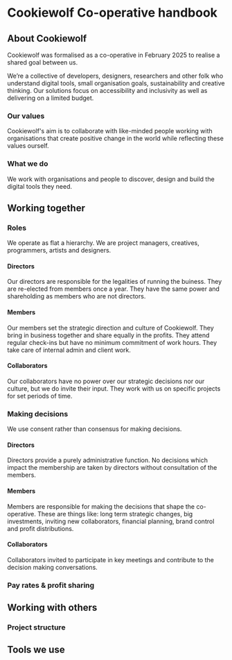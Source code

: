 # Cookiewolf Co-operative handbook

## About Cookiewolf

Cookiewolf was formalised as a co-operative in February 2025 to realise a shared goal between us.

We’re a collective of developers, designers, researchers and other folk who understand digital tools, small organisation goals, sustainability and creative thinking. Our solutions focus on accessibility and inclusivity as well as delivering on a limited budget.

### Our values

Cookiewolf's aim is to collaborate with like-minded people working with organisations that create positive change in the world while reflecting these values ourself.

### What we do

We work with organisations and people to discover, design and build the digital tools they need.

## Working together

### Roles

We operate as flat a hierarchy. We are project managers, creatives, programmers, artists and designers.

#### Directors

Our directors are responsible for the legalities of running the buiness. They are re-elected from members once a year. They have the same power and shareholding as members who are not directors.

#### Members

Our members set the strategic direction and culture of Cookiewolf. They bring in business together and share equally in the profits. They attend regular check-ins but have no minimum commitment of work hours. They take care of internal admin and client work.

#### Collaborators

Our collaborators have no power over our strategic decisions nor our culture, but we do invite their input. They work with us on specific projects for set periods of time.

### Making decisions

We use consent rather than consensus for making decisions.

#### Directors

Directors provide a purely administrative function. No decisions which impact the membership are taken by directors without consultation of the members.

#### Members

Members are responsible for making the decisions that shape the co-operative. These are things like: long term strategic changes, big investments, inviting new collaborators, financial planning, brand control and profit distributions.

#### Collaborators

Collaborators invited to participate in key meetings and contribute to the decision making conversations.

### Pay rates & profit sharing

## Working with others

### Project structure

## Tools we use
